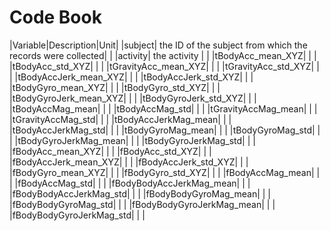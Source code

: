 Code Book 
=========

|Variable|Description|Unit|
|subject| the ID of the subject from which the records were collected| |
|activity| the activity | |
|tBodyAcc_mean_XYZ| | |
|tBodyAcc_std_XYZ| | |
|tGravityAcc_mean_XYZ| | |
|tGravityAcc_std_XYZ| | |
|tBodyAccJerk_mean_XYZ| | |
|tBodyAccJerk_std_XYZ| | |
|tBodyGyro_mean_XYZ| | |
|tBodyGyro_std_XYZ| | |
|tBodyGyroJerk_mean_XYZ| | |
|tBodyGyroJerk_std_XYZ| | |
|tBodyAccMag_mean| | |
|tBodyAccMag_std| | |
|tGravityAccMag_mean| | |
|tGravityAccMag_std| | |
|tBodyAccJerkMag_mean| | |
|tBodyAccJerkMag_std| | |
|tBodyGyroMag_mean| | |
|tBodyGyroMag_std| | |
|tBodyGyroJerkMag_mean| | |
|tBodyGyroJerkMag_std| | |
|fBodyAcc_mean_XYZ| | |
|fBodyAcc_std_XYZ| | |
|fBodyAccJerk_mean_XYZ| | |
|fBodyAccJerk_std_XYZ| | |
|fBodyGyro_mean_XYZ| | |
|fBodyGyro_std_XYZ| | |
|fBodyAccMag_mean| | |
|fBodyAccMag_std| | |
|fBodyBodyAccJerkMag_mean| | |
|fBodyBodyAccJerkMag_std| | |
|fBodyBodyGyroMag_mean| | |
|fBodyBodyGyroMag_std| | |
|fBodyBodyGyroJerkMag_mean| | |
|fBodyBodyGyroJerkMag_std| | |

